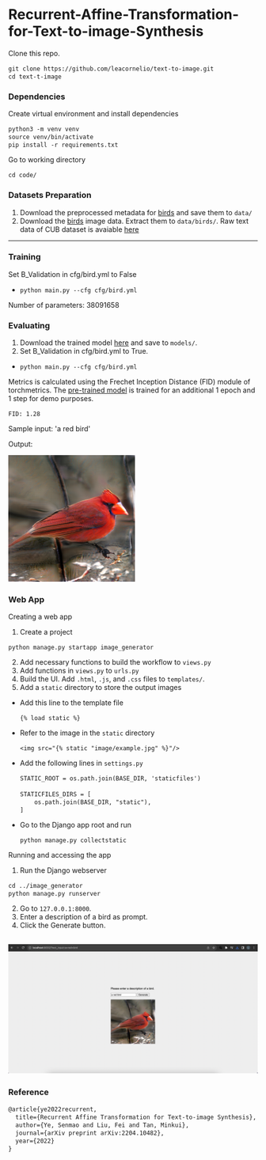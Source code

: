 # Recurrent-Affine-Transformation-for-Text-to-image-Synthesis

Clone this repo.
```
git clone https://github.com/leacornelio/text-to-image.git
cd text-t-image
```

### Dependencies
Create virtual environment and install dependencies
```
python3 -m venv venv
source venv/bin/activate
pip install -r requirements.txt

```
Go to working directory
```
cd code/
```

### Datasets Preparation
1. Download the preprocessed metadata for [birds](https://drive.google.com/open?id=1O_LtUP9sch09QH3s_EBAgLEctBQ5JBSJ) and save them to `data/`
2. Download the [birds](http://www.vision.caltech.edu/visipedia/CUB-200-2011.html) image data. Extract them to `data/birds/`. Raw text data of CUB dataset is avaiable [here](https://drive.google.com/file/d/1KyTQVo67izP4NEAAZBRnqrGG3yRh3azD/view?usp=sharing)

---
### Training
Set B_Validation in cfg/bird.yml to False
  - `python main.py --cfg cfg/bird.yml`

Number of parameters: 38091658

### Evaluating
1. Download the trained model [here](https://drive.google.com/file/d/18I65bmpqQ-mIbZu51ditSynOzTA8A6XI/view?usp=sharing) and save to `models/`.
2. Set B_Validation in cfg/bird.yml to True.
  - `python main.py --cfg cfg/bird.yml`

Metrics is calculated using the Frechet Inception Distance (FID) module of torchmetrics. The [pre-trained model](https://drive.google.com/file/d/1Np4odfdNkgRursGeKmwVix3zLhiZfZUa/view?usp=sharing) is trained for an additional 1 epoch and 1 step for demo purposes.
```
FID: 1.28
```
Sample input: 'a red bird'

Output:

![Output](samples/red_bird.png)

### Web App
Creating a web app
1. Create a project
```
python manage.py startapp image_generator
```
2. Add necessary functions to build the workflow to `views.py`
3. Add functions in `views.py` to `urls.py`
4. Build the UI. Add `.html`, `.js`, and `.css` files to `templates/`.
5. Add a `static` directory to store the output images
  - Add this line to the template file
    ```
    {% load static %}
    ```
  - Refer to the image in the `static` directory
    ```
    <img src="{% static "image/example.jpg" %}"/>
    ```
  - Add the following lines in `settings.py`
    ```
    STATIC_ROOT = os.path.join(BASE_DIR, 'staticfiles')

    STATICFILES_DIRS = [
        os.path.join(BASE_DIR, "static"),
    ]
    ```
  - Go to the Django app root and run
    ```
    python manage.py collectstatic
    ```

Running and accessing the app
1. Run the Django webserver
```
cd ../image_generator
python manage.py runserver
```
2. Go to `127.0.0.1:8000`.
3. Enter a description of a bird as prompt.
4. Click the Generate button.

![Output](samples/web_app.png)
---
### Reference

```
@article{ye2022recurrent,
  title={Recurrent Affine Transformation for Text-to-image Synthesis},
  author={Ye, Senmao and Liu, Fei and Tan, Minkui},
  journal={arXiv preprint arXiv:2204.10482},
  year={2022}
}
```